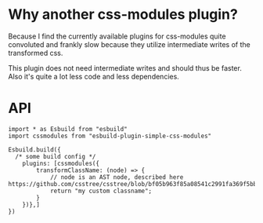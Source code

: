 # Why another css-modules plugin?
Because I find the currently available plugins for css-modules quite convoluted and frankly slow because they utilize intermediate writes of the transformed css.

This plugin does not need intermediate writes and should thus be faster. Also it's quite a lot less code and less dependencies.

# API
```
import * as Esbuild from "esbuild"
import cssmodules from "esbuild-plugin-simple-css-modules"

Esbuild.build({
  /* some build config */
	plugins: [cssmodules({
		transformClassName: (node) => {
			// node is an AST node, described here https://github.com/csstree/csstree/blob/bf05b963f85a08541c2991fa369f5bb613096db2/docs/ast.md
			return "my custom classname";
		}
	})},]
})
```
